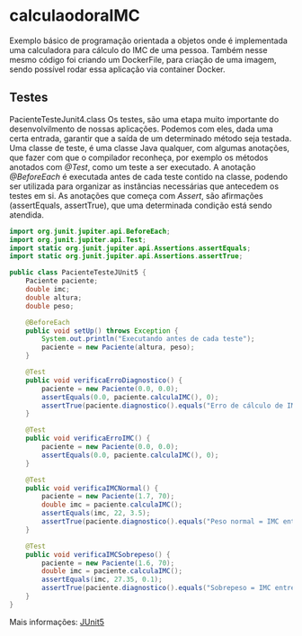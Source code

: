 # calculaodoraIMC
Exemplo básico de programação orientada a objetos onde é implementada uma calculadora para cálculo do IMC de uma pessoa.
Também nesse mesmo código foi criando um DockerFile, para criação de uma imagem, sendo possível rodar essa aplicação via container Docker.
## Testes

PacienteTesteJunit4.class
Os testes, são uma etapa muito importante do desenvolvilmento de nossas aplicações. Podemos com eles, dada uma certa entrada, garantir que a saída de um determinado método seja testada.
Uma classe de teste, é uma classe Java qualquer, com algumas anotações, que fazer com que o compilador reconheça, por exemplo os métodos anotados com *@Test*, como um teste a ser executado.
A anotação *@BeforeEach* é executada antes de cada teste contido na classe, podendo ser utilizada para organizar as instâncias necessárias que antecedem os testes em si.
As anotações que começa com *Assert*, são afirmações (assertEquals, assertTrue), que uma determinada condição está sendo atendida.
``` Java
import org.junit.jupiter.api.BeforeEach;
import org.junit.jupiter.api.Test;
import static org.junit.jupiter.api.Assertions.assertEquals;
import static org.junit.jupiter.api.Assertions.assertTrue;

public class PacienteTesteJUnit5 {
    Paciente paciente;
    double imc;
    double altura;
    double peso;

    @BeforeEach
    public void setUp() throws Exception {
        System.out.println("Executando antes de cada teste");
        paciente = new Paciente(altura, peso);
    }

    @Test
    public void verificaErroDiagnostico() {
        paciente = new Paciente(0.0, 0.0);
        assertEquals(0.0, paciente.calculaIMC(), 0);
        assertTrue(paciente.diagnostico().equals("Erro de cálculo de IMC"));
    }

    @Test
    public void verificaErroIMC() {
        paciente = new Paciente(0.0, 0.0);
        assertEquals(0.0, paciente.calculaIMC(), 0);
    }

    @Test
    public void verificaIMCNormal() {
        paciente = new Paciente(1.7, 70);
        double imc = paciente.calculaIMC();
        assertEquals(imc, 22, 3.5);
        assertTrue(paciente.diagnostico().equals("Peso normal = IMC entre 18,50 e 24,99 kg/m²"));
    }

    @Test
    public void verificaIMCSobrepeso() {
        paciente = new Paciente(1.6, 70);
        double imc = paciente.calculaIMC();
        assertEquals(imc, 27.35, 0.1);
        assertTrue(paciente.diagnostico().equals("Sobrepeso = IMC entre 25 e 29,99 kg/m²"));
    }
}
```

Mais informações:
[JUnit5](https://junit.org/junit5/)

